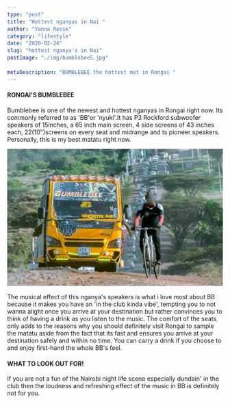 ```yaml
---
type: "post"
title: "Hottest nganyas in Nai "
author: "Yanna Resse"
category: "lifestyle"
date: "2020-02-24"
slug: "hottest nganya's in Nai"
postImage: "./img/bumblebee5.jpg"

metaDescription: "BUMBLEBEE the hottest mat in Rongai "
---
```


#### RONGAI'S BUMBLEBEE

Bumblebee is one of the newest and hottest nganyas in Rongai right now. Its commonly referred to as 'BB'or 'nyuki'.It has P3 Rockford subwoofer speakers of 15inches, a 65 inch main screen, 4 side screens of 43 inches each, 22(10")screens on every seat and midrange and ts pioneer speakers. Personally, this is my best matatu right now.

![Alt Text](./img/bumblebee5.jpg)

The musical effect of this nganya's speakers is what i love most about BB because it makes you have an 'in the club kinda vibe', tempting you to not wanna alight once you arrive at your destination but rather convinces you to think of having a drink as you listen to the music. The comfort of the seats only adds to the reasons why you should definitely visit Rongai to sample the matatu aside from the fact that its fast and ensures you arrive at your destination safely and within no time. You can carry a drink if you choose to and enjoy first-hand the whole BB's feel.

#### WHAT TO LOOK OUT FOR!

If you are not a fun of the Nairobi night life scene especially dundain' in the club then the loudness and refreshing effect of the music in BB is definitely not for you.
